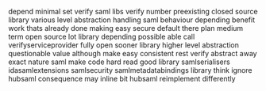depend minimal set verify saml libs verify number preexisting closed source library various level abstraction handling saml behaviour depending benefit work thats already done making easy secure default there plan medium term open source lot library depending possible able call verifyserviceprovider fully open sooner library higher level abstraction questionable value although make easy consistent rest verify abstract away exact nature saml make code hard read good library samlserialisers idasamlextensions samlsecurity samlmetadatabindings library think ignore hubsaml consequence may inline bit hubsaml reimplement differently